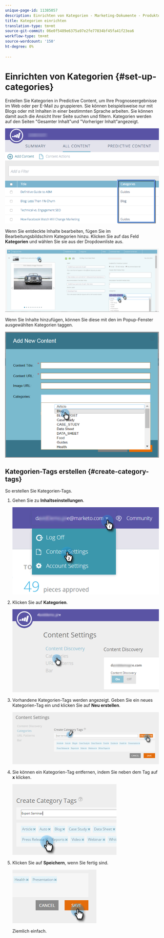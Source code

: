 ```yaml
---
unique-page-id: 11385057
description: Einrichten von Kategorien - Marketing-Dokumente - Produktdokumentation
title: Kategorien einrichten
translation-type: tm+mt
source-git-commit: 06e0f5489e6375a97e2fe77834bf45fa41f23ea6
workflow-type: tm+mt
source-wordcount: '150'
ht-degree: 0%

---
```



# Einrichten von Kategorien {#set-up-categories}

Erstellen Sie Kategorien in Predictive Content, um Ihre Prognoseergebnisse im Web oder per E-Mail zu gruppieren. Sie können beispielsweise nur mit Blogs oder mit Inhalten in einer bestimmten Sprache arbeiten. Sie können damit auch die Ansicht Ihrer Seite suchen und filtern.  Kategorien werden auf den Seiten &quot;Gesamter Inhalt&quot;und &quot;Vorheriger Inhalt&quot;angezeigt.

![](assets/image2017-10-3-9-3a3-3a44.png)

Wenn Sie entdeckte Inhalte bearbeiten, fügen Sie im Bearbeitungsbildschirm Kategorien hinzu. Klicken Sie auf das Feld **Kategorien** und wählen Sie sie aus der Dropdownliste aus.

![](assets/two.png)

Wenn Sie Inhalte hinzufügen, können Sie diese mit den im Popup-Fenster ausgewählten Kategorien taggen.

![](assets/add-new-content-dropdown-hand.png)

## Kategorien-Tags erstellen {#create-category-tags}

So erstellen Sie Kategorien-Tags.

1. Gehen Sie zu **Inhaltseinstellungen**.

   ![](assets/settings-dropdown-hand-1.png)

1. Klicken Sie auf **Kategorien**.

   ![](assets/content-discovery-categories-hand.png)

1. Vorhandene Kategorien-Tags werden angezeigt. Geben Sie ein neues Kategorien-Tag ein und klicken Sie auf **Neu erstellen**.

   ![](assets/content-settings-create-cat-tags-hand.png)

1. Sie können ein Kategorien-Tag entfernen, indem Sie neben dem Tag auf **x** klicken.

   ![](assets/remove-category-tag-updated.png)

1. Klicken Sie auf **Speichern**, wenn Sie fertig sind.

   ![](assets/save-new.png)

   Ziemlich einfach.
